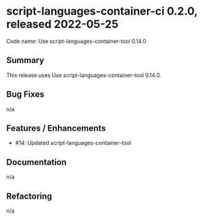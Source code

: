 # script-languages-container-ci 0.2.0, released 2022-05-25

Code name: Use script-languages-container-tool 0.14.0

## Summary

This release uses Use script-languages-container-tool 0.14.0.


## Bug Fixes

n/a

## Features / Enhancements

 - #14: Updated script-languages-container-tool

## Documentation

n/a

## Refactoring

n/a
